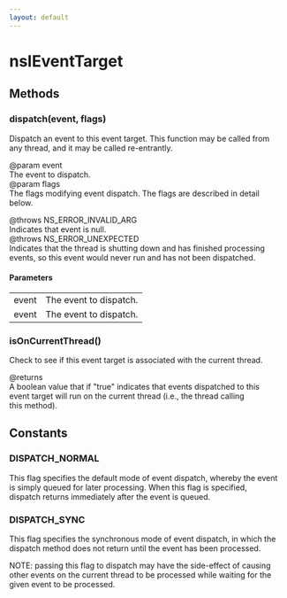```yaml
---
layout: default
---
```


# nsIEventTarget #

## Methods ##

### dispatch(event, flags) ###
  
Dispatch an event to this event target.  This function may be called from  
any thread, and it may be called re-entrantly.  
  
@param event  
  The event to dispatch.  
@param flags  
  The flags modifying event dispatch.  The flags are described in detail  
  below.  
  
@throws NS_ERROR_INVALID_ARG  
  Indicates that event is null.  
@throws NS_ERROR_UNEXPECTED  
  Indicates that the thread is shutting down and has finished processing  
events, so this event would never run and has not been dispatched.   
  

#### Parameters ####

<table>

<tr>
<td>event</td>
<td>  The event to dispatch.  
</td>
</tr>

<tr>
<td>event</td>
<td>  The event to dispatch.  
</td>
</tr>

</table>

### isOnCurrentThread() ###
  
Check to see if this event target is associated with the current thread.  
  
@returns  
  A boolean value that if "true" indicates that events dispatched to this  
  event target will run on the current thread (i.e., the thread calling  
  this method).  
  

## Constants ##

### DISPATCH_NORMAL ###
  
This flag specifies the default mode of event dispatch, whereby the event  
is simply queued for later processing.  When this flag is specified,  
dispatch returns immediately after the event is queued.  
  

### DISPATCH_SYNC ###
  
This flag specifies the synchronous mode of event dispatch, in which the  
dispatch method does not return until the event has been processed.  
  
NOTE: passing this flag to dispatch may have the side-effect of causing  
other events on the current thread to be processed while waiting for the  
given event to be processed.  
  
